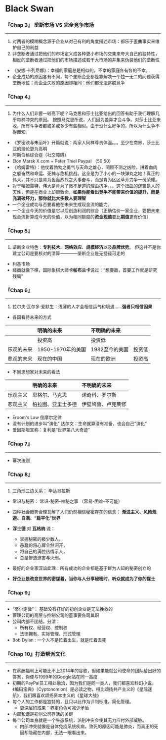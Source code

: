 # Black Swan
### 『Chap 3』 垄断市场 VS 完全竞争市场 ###
---
1. 对两者的模糊概念源于企业从对己有利的角度描述市场：都乐于歪曲事实来维护自己的利益
2. 非垄断者通过把他们的市场定义成各种更小市场的交集来夸大自己的独特性， 相反的垄断者通过把他们的市场描述成若干大市场的并集来伪装他们的垄断性
* 《安娜·卡列尼娜》：幸福的家庭总是相似的，不幸的家庭各有各的不幸。
* 企业成功的原因各有不同，每个垄断企业都是靠解决一个独一无二的问题获得垄断地位；而企业失败的原因却相同：他们都无法逃脱竞争

### 『Chap 4』 ###
---
1. 为什么人们非要一较高下呢？马克思和莎士比亚给出的回答有助于我们理解几乎每种冲突的原因。 按照马克思所说，人们因为差异才会斗争。对莎士比亚来收，所有斗争者都或多或多少有些相似。由于没什么好争的，所以为什么争不得而知。
* 《罗密欧与朱丽叶》开篇就说：两家人同样尊贵体面。。。至少在商界，莎士比亚的理论更为高明
* 阿斯伯格综合症（社交障碍）
* Elon Marsk X.com + Peter Thiel Paypal （50:50）
* 《哈姆雷特》：他仗着勃勃之勇气与天命之雄心，罔顾不测之凶险，拼着血肉之躯奋然和命运、死神与危机挑战。这全是为了小小的一块弹丸之地！真正的伟大，并不只是肯为轰轰烈烈之大事奋斗，而是肯为区区草芥力争一份荣耀。
* 对于哈姆雷特，伟大是肯为了微不足道的理由抗争。。。这个扭曲的逻辑是人的天性，但是在商业上却很致命。**如果你能看出竞争不能带来价值的提升，而是充满破坏力，那你就比大多数人要理智**
* 一个企业成功与否要看他在未来生成现金流的能力。
* 一个企业今天的价值是它以后创造利润的综合（正确估价一家企业，要把未来现金流折算成今天的价值，以为相同额度的**资金现值**要比**期值**更有价值）

###  『Chap 5』 ###
---
1. 垄断企业特色：**专利技术**、**网络效应**、**规模经济**以及**品牌优势**。 但这并不是你建立公司是要核对的清算————垄断企业是无捷径可走的
* 利基市场
* 经商就像下棋，国际象棋大师**卡帕布兰卡**说过：“想要赢，首要工作就是研究残局”

### 『Chap 6』 ###
---
1. 拉尔夫·瓦尔多·爱默生：浅薄的人才会相信运气和境遇……**强者只相信因果**
* 各国看待未来的方式

|           | 明确的未来     |不明确的未来| |
| ------------- | :-------------------- | :----------------- | :---- |
|           | 投资高     |投资低|
|乐观的未来  | 1950-1970年的美国       | 1982至今的美国      |投资低
|悲观的未来  | 现在的中国      | 现在的欧洲       |投资高

* 不同思想家对未来的看法

|           | 明确的未来     |不明确的未来|
| ------------- | :-------------------- | :----------------- |
|乐观主义  | 恩格尔、马克思    | 诺奇科、罗尔斯      |
|悲观主义  | 柏拉图、亚里士多德      | 伊壁鸠鲁、卢克莱修       |

* Eroom's Law 倒摩尔定律
* 没有计划的进步叫“演化”
达尔文：生命就算没有准备，也会自己“演化”
* 爱因斯坦宣称：复利是“世界第八大奇迹”

### 『Chap 7』 ###
---
* 幂次法则

### 『Chap 8』 ###
---
1. 三角形三边关系： 毕达哥拉斯
* 常识与秘密： 常识-秘密-神秘之事 （容易-困难-不可能）
* 四种社会趋势合理瓦解了人们仍然相信秘密存在的信念： **渐进主义、风险规避、自满、“扁平化”世界**
* **浮士德** 对 **瓦格纳** 说：
  * 掌握秘密的极少数人，
  * 愚蠢的将心扉全然洞开，
  * 将自己的满腔热情示人，
  * 总是惨遭迫害与火刑。

* 最好的企业家深谙此理：所有成功的企业都是基于鲜为人知的秘密创立的
* **好企业是改变世界的密谋着，当你与人分享秘密时，听众就成为了你的谋士**

### 『Chap 9』 ###
---
* “蒂尔定律”： 基础没有打好的初创企业是无法挽救的
* 管理公司的高层与控制公司的董事要各司其职
* 公司内部不团结，分清：
  * 所有权、经营权、控制权
  * 法律拥有、实际管理、形式管理
* Bob Dylan : 一个人不是忙着出生，就是忙着去死

###  『Chap 10』打造帮派文化 ###
----
* 在薪酬福利上可能比不上2014年的谷歌，但如果能就公司使命的团队给出好的答案，你便与1999年的Google站在同一高度
* 初期的PayPal员工相处融洽，因为我们是同一类人，我们都喜欢科幻小说。《编码宝典》（Cyptonomion）是必读之物，相比颂扬共产主义的《星际迷航》，我们跟喜欢颂扬资本主义的《星球大战》
* 每个人的工作都是独特的，且只以此作为评判标准，简化管理。
  * 更深层的成果：界定角色可减少矛盾
* 内部和谐是初创公司存活的关键
* 每个公司本身就是一个生态系统，派别冲突会使其无力应付外部威胁。
  * 内部冲突就像是自体免疫系统疾病，致死的原因可能是肺炎，而真正的死因却隐藏在内部，无法一眼看出来。
